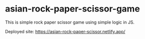 # asian-rock-paper-scissor-game
This is simple rock paper scissor game using simple logic in JS.

Deployed site: https://asian-rock-paper-scissor.netlify.app/
